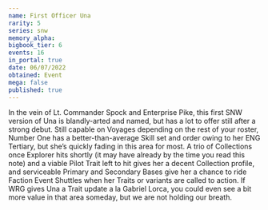 ```yaml
---
name: First Officer Una
rarity: 5
series: snw
memory_alpha:
bigbook_tier: 6
events: 16
in_portal: true
date: 06/07/2022
obtained: Event
mega: false
published: true
---
```


In the vein of Lt. Commander Spock and Enterprise Pike, this first SNW version of Una is blandly-arted and named, but has a lot to offer still after a strong debut. Still capable on Voyages depending on the rest of your roster, Number One has a better-than-average Skill set and order owing to her ENG Tertiary, but she’s quickly fading in this area for most. A trio of Collections once Explorer hits shortly (it may have already by the time you read this note) and a viable Pilot Trait left to hit gives her a decent Collection profile, and serviceable Primary and Secondary Bases give her a chance to ride Faction Event Shuttles when her Traits or variants are called to action. If WRG gives Una a Trait update a la Gabriel Lorca, you could even see a bit more value in that area someday, but we are not holding our breath.
